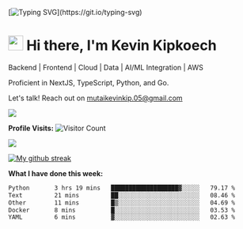 
[![Typing SVG](https://readme-typing-svg.herokuapp.com?font=Courier+new&color=%23808080&size=40&width=800&duration=6969&lines=Welcome+to+my+profile!)](https://git.io/typing-svg)
# <img src="https://raw.githubusercontent.com/iampavangandhi/iampavangandhi/master/gifs/Hi.gif" width="30px"> Hi there, I'm Kevin Kipkoech

Backend | Frontend | Cloud | Data | AI/ML Integration | AWS

Proficient in NextJS, TypeScript, Python, and Go. 

Let's talk! Reach out on mutaikevinkip.05@gmail.com 

[![](https://img.shields.io/badge/linkedin-%230077B5.svg?style=for-the-badge&logo=linkedin)](https://www.linkedin.com/in/kevin-kipkoech-651a15108)


**Profile Visits:**
![Visitor Count](https://profile-counter.glitch.me/KevinKipkoechMutai/count.svg)

<img src="https://github-readme-stats.vercel.app/api/top-langs?username=KevinKipkoechMutai&layout=compact&theme=blue-green"/>

[![My github streak](https://github-readme-streak-stats.herokuapp.com/?user=KevinKipkoechMutai&theme=blue-green)](https://github.com/KevinKIpkoechMutai/github-readme-streak-stats)


**What I have done this week:**
<!--START_SECTION:waka-->

```txt
Python       3 hrs 19 mins   ███████████████████▓░░░░░   79.17 %
Text         21 mins         ██░░░░░░░░░░░░░░░░░░░░░░░   08.46 %
Other        11 mins         █▒░░░░░░░░░░░░░░░░░░░░░░░   04.69 %
Docker       8 mins          █░░░░░░░░░░░░░░░░░░░░░░░░   03.53 %
YAML         6 mins          ▓░░░░░░░░░░░░░░░░░░░░░░░░   02.63 %
```

<!--END_SECTION:waka-->

